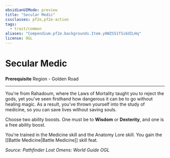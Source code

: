 ```yaml
---
obsidianUIMode: preview
title: "Secular Medic"
cssclasses: pf2e,pf2e-action
tags:
  - trait/common
aliases: "Compendium.pf2e.backgrounds.Item.y0WZS51fSi6dILHq"
license: OGL
---
```

# Secular Medic

### 






**Prerequisite** Region - Golden Road

* * *

You're from Rahadoum, where the Laws of Mortality taught you to reject the gods, yet you've seen firsthand how dangerous it can be to go without healing magic. As a result, you've thrown yourself into the study of medicine, so you can save lives without saving souls.

Choose two ability boosts. One must be to **Wisdom** or **Dexterity**, and one is a free ability boost.

You're trained in the Medicine skill and the Anatomy Lore skill. You gain the [[Battle Medicine|Battle Medicine]] skill feat.

*Source: Pathfinder Lost Omens: World Guide*
*OGL*